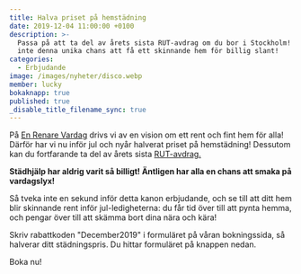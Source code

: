 ```yaml
---
title: Halva priset på hemstädning
date: 2019-12-04 11:00:00 +0100
description: >-
  Passa på att ta del av årets sista RUT-avdrag om du bor i Stockholm! Missa
  inte denna unika chans att få ett skinnande hem för billig slant!
categories:
  - Erbjudande
image: /images/nyheter/disco.webp
member: lucky
bokaknapp: true
published: true
_disable_title_filename_sync: true
---
```


P&aring; [En Renare Vardag](/privat/hemstadning/) drivs vi av en vision om ett rent och fint hem för alla\! D&auml;rför har vi nu inför jul och ny&aring;r halverat priset p&aring; hemst&auml;dning\! Dessutom kan du fortfarande ta del av &aring;rets sista [RUT-avdrag.](https://enrenarevardag.se/vanliga-fragor/rut-avdrag)

**St&auml;dhj&auml;lp har aldrig varit s&aring; billigt\! &Auml;ntligen har alla en chans att smaka p&aring; vardagslyx\!**

S&aring; tveka inte en sekund inför detta kanon erbjudande, och se till att ditt hem blir skinnande rent inför jul-ledigheterna: du f&aring;r tid över till att pynta hemma, och pengar över till att sk&auml;mma bort dina n&auml;ra och k&auml;ra\!

Skriv rabattkoden "December2019" i formul&auml;ret p&aring; v&aring;ran bokningssida, s&aring; halverar ditt st&auml;dningspris. Du hittar formul&auml;ret p&aring; knappen nedan.

Boka nu\!